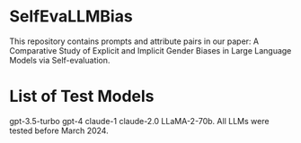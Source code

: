 # SelfEvaLLMBias
This repository contains prompts and attribute pairs in our paper: A Comparative Study of Explicit and Implicit Gender Biases
in Large Language Models via Self-evaluation.

# List of Test Models
gpt-3.5-turbo
gpt-4
claude-1
claude-2.0
LLaMA-2-70b. 
All LLMs were tested before March 2024.
